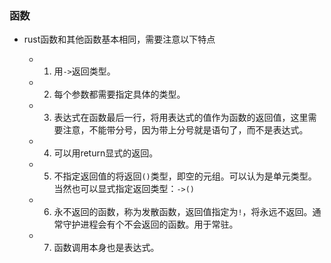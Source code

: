 ### 函数

- rust函数和其他函数基本相同，需要注意以下特点

  - 1. 用`->`返回类型。
  - 2. 每个参数都需要指定具体的类型。
  - 3. 表达式在函数最后一行，将用表达式的值作为函数的返回值，这里需要注意，不能带分号，因为带上分号就是语句了，而不是表达式。
  - 4. 可以用return显式的返回。
  - 5. 不指定返回值的将返回`()`类型，即空的元组。可以认为是单元类型。当然也可以显式指定返回类型：`->()`
  - 6. 永不返回的函数，称为发散函数，返回值指定为`!`，将永远不返回。通常守护进程会有个不会返回的函数。用于常驻。
  - 7. 函数调用本身也是表达式。